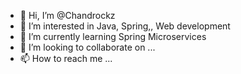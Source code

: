 - 👋 Hi, I’m @Chandrockz
- 👀 I’m interested in Java, Spring,, Web development
- 🌱 I’m currently learning Spring Microservices
- 💞️ I’m looking to collaborate on ...
- 📫 How to reach me ...

<!---
Chandrockz/Chandrockz is a ✨ special ✨ repository because its `README.md` (this file) appears on your GitHub profile.
You can click the Preview link to take a look at your changes.
--->
